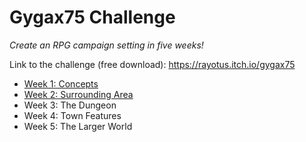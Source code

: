 # Gygax75 Challenge
_Create an RPG campaign setting in five weeks!_

Link to the challenge (free download): https://rayotus.itch.io/gygax75

 - [Week 1: Concepts](week1/week1-notes.md)
 - [Week 2: Surrounding Area](week2/week2-notes.md)
 - Week 3: The Dungeon
 - Week 4: Town Features
 - Week 5: The Larger World

